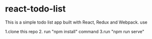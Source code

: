 # react-todo-list

This is a simple todo list app built with React, Redux and Webpack. 
use 


1.clone this repo
2. run "npm install" command
3.run "npm run serve"
